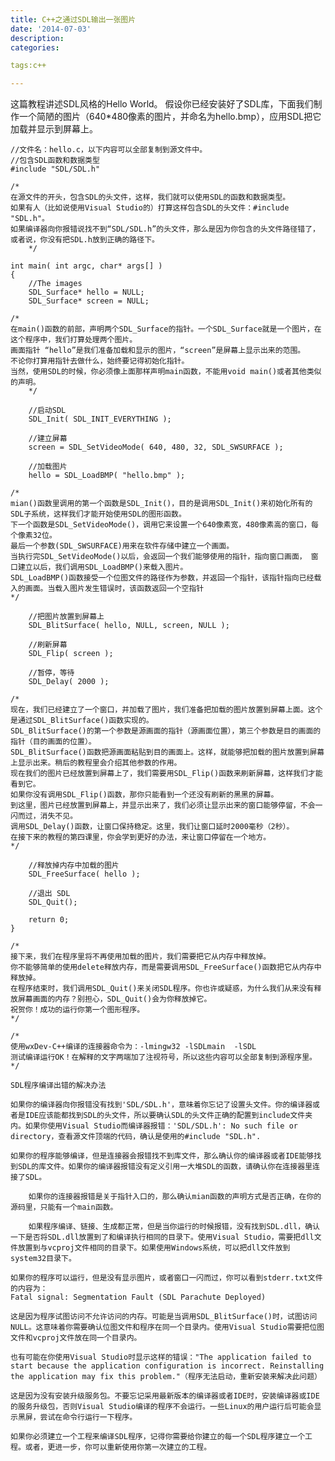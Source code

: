 ```yaml
---
title: C++之通过SDL输出一张图片
date: '2014-07-03'
description:
categories:

tags:c++

---
```


这篇教程讲述SDL风格的Hello World。
假设你已经安装好了SDL库，下面我们制作一个简陋的图片（640*480像素的图片，并命名为hello.bmp），应用SDL把它加载并显示到屏幕上。
	 
	//文件名：hello.c，以下内容可以全部复制到源文件中。
	//包含SDL函数和数据类型
	#include "SDL/SDL.h"

	/*
	在源文件的开头，包含SDL的头文件，这样，我们就可以使用SDL的函数和数据类型。
	如果有人（比如说使用Visual Studio的）打算这样包含SDL的头文件：#include "SDL.h"。
	如果编译器向你报错说找不到“SDL/SDL.h”的头文件，那么是因为你包含的头文件路径错了，或者说，你没有把SDL.h放到正确的路径下。
        */
	
	int main( int argc, char* args[] )
	{
	    //The images
	    SDL_Surface* hello = NULL;
	    SDL_Surface* screen = NULL;

	/*
	在main()函数的前部，声明两个SDL_Surface的指针。一个SDL_Surface就是一个图片，在这个程序中，我们打算处理两个图片。
	画面指针 “hello”是我们准备加载和显示的图片，“screen”是屏幕上显示出来的范围。
	不论你打算用指针去做什么，始终要记得初始化指针。
	当然，使用SDL的时候，你必须像上面那样声明main函数，不能用void main()或者其他类似的声明。
        */

	    //启动SDL
	    SDL_Init( SDL_INIT_EVERYTHING );
	  
	    //建立屏幕
	    screen = SDL_SetVideoMode( 640, 480, 32, SDL_SWSURFACE );
	  
	    //加载图片
	    hello = SDL_LoadBMP( "hello.bmp" );

	/*
	mian()函数里调用的第一个函数是SDL_Init()，目的是调用SDL_Init()来初始化所有的SDL子系统，这样我们才能开始使用SDL的图形函数。
	下一个函数是SDL_SetVideoMode()，调用它来设置一个640像素宽，480像素高的窗口，每个像素32位。
	最后一个参数(SDL_SWSURFACE)用来在软件存储中建立一个画面。
	当执行完SDL_SetVideoMode()以后，会返回一个我们能够使用的指针，指向窗口画面， 窗口建立以后，我们调用SDL_LoadBMP()来载入图片。
	SDL_LoadBMP()函数接受一个位图文件的路径作为参数，并返回一个指针，该指针指向已经载入的画面。当载入图片发生错误时，该函数返回一个空指针
	*/

	    //把图片放置到屏幕上
	    SDL_BlitSurface( hello, NULL, screen, NULL );
	  
	    //刷新屏幕
	    SDL_Flip( screen );
	  
	    //暂停，等待
	    SDL_Delay( 2000 );

	/*
	现在，我们已经建立了一个窗口，并加载了图片，我们准备把加载的图片放置到屏幕上面。这个是通过SDL_BlitSurface()函数实现的。
	SDL_BlitSurface()的第一个参数是源画面的指针（源画面位置），第三个参数是目的画面的指针（目的画面的位置）。
	SDL_BlitSurface()函数把源画面粘贴到目的画面上。这样，就能够把加载的图片放置到屏幕上显示出来。稍后的教程里会介绍其他参数的作用。
	现在我们的图片已经放置到屏幕上了，我们需要用SDL_Flip()函数来刷新屏幕，这样我们才能看到它。
	如果你没有调用SDL_Flip()函数，那你只能看到一个还没有刷新的黑黑的屏幕。
	到这里，图片已经放置到屏幕上，并显示出来了，我们必须让显示出来的窗口能够停留，不会一闪而过，消失不见。
	调用SDL_Delay()函数，让窗口保持稳定。这里，我们让窗口延时2000毫秒（2秒）。
	在接下来的教程的第四课里，你会学到更好的办法，来让窗口停留在一个地方。
	*/

	    //释放掉内存中加载的图片
	    SDL_FreeSurface( hello );
	  
	    //退出 SDL
	    SDL_Quit();
	  
	    return 0;
	}

	/*
	接下来，我们在程序里将不再使用加载的图片，我们需要把它从内存中释放掉。
	你不能够简单的使用delete释放内存，而是需要调用SDL_FreeSurface()函数把它从内存中释放掉。
	在程序结束时，我们调用SDL_Quit()来关闭SDL程序。你也许或疑惑，为什么我们从来没有释放屏幕画面的内存？别担心，SDL_Quit()会为你释放掉它。
	祝贺你！成功的运行你第一个图形程序。
	*/

	/*
	使用wxDev-C++编译的连接器命令为：-lmingw32 -lSDLmain  -lSDL
	测试编译运行OK！在解释的文字两端加了注视符号，所以这些内容可以全部复制到源程序里。
	*/
	 
	SDL程序编译出错的解决办法

	如果你的编译器向你报错没有找到'SDL/SDL.h'，意味着你忘记了设置头文件。你的编译器或者是IDE应该能都找到SDL的头文件，所以要确认SDL的头文件正确的配置到include文件夹内。如果你使用Visual Studio而编译器报错：'SDL/SDL.h': No such file or directory，查看源文件顶端的代码，确认是使用的#include "SDL.h".

	如果你的程序能够编译，但是连接器会报错找不到库文件，那么确认你的编译器或者IDE能够找到SDL的库文件。如果你的编译器报错没有定义引用一大堆SDL的函数，请确认你在连接器里连接了SDL。

	    如果你的连接器报错是关于指针入口的，那么确认mian函数的声明方式是否正确，在你的源码里，只能有一个main函数。

	    如果程序编译、链接、生成都正常，但是当你运行的时候报错，没有找到SDL.dll，确认一下是否将SDL.dll放置到了和编译执行相同的目录下。使用Visual Studio，需要把dll文件放置到与vcproj文件相同的目录下。如果使用Windows系统，可以把dll文件放到system32目录下。

	如果你的程序可以运行，但是没有显示图片，或者窗口一闪而过，你可以看到stderr.txt文件的内容为：
	Fatal signal: Segmentation Fault (SDL Parachute Deployed)

	这是因为程序试图访问不允许访问的内存。可能是当调用SDL_BlitSurface()时，试图访问NULL。这意味着你需要确认位图文件和程序在同一个目录内。使用Visual Studio需要把位图文件和vcproj文件放在同一个目录内。

	也有可能在你使用Visual Studio时显示这样的错误："The application failed to start because the application configuration is incorrect. Reinstalling the application may fix this problem."（程序无法启动，重新安装来解决此问题）

	这是因为没有安装升级服务包。不要忘记采用最新版本的编译器或者IDE时，安装编译器或IDE的服务升级包，否则Visual Studio编译的程序不会运行。一些Linux的用户运行后可能会显示黑屏，尝试在命令行运行一下程序。

	如果你必须建立一个工程来编译SDL程序，记得你需要给你建立的每一个SDL程序建立一个工程。或者，更进一步，你可以重新使用你第一次建立的工程。


